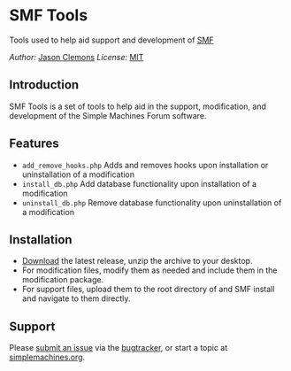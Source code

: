 # SMF Tools

Tools used to help aid support and development of [SMF](http://www.simplemachines.org)

_Author:_ [Jason Clemons](https://jasonclemons.me)
_License:_ [MIT](https://github.com/forum/smf-tools/blob/master/LICENSE)


## Introduction

SMF Tools is a set of tools to help aid in the support, modification, and development of the Simple Machines Forum software.


## Features

* `add_remove_hooks.php`  Adds and removes hooks upon installation or uninstallation of a modification
* `install_db.php`        Add database functionality upon installation of a modification
* `uninstall_db.php`      Remove database functionality upon uninstallation of a modification


## Installation

* [Download](https://github.com/forum/smf-tools/releases/latest) the latest release, unzip the archive to your desktop.
* For modification files, modify them as needed and include them in the modification package.
* For support files, upload them to the root directory of and SMF install and navigate to them directly.


## Support

Please [submit an issue](https://github.com/forum/smf-tools/issues/new) via the [bugtracker](https://github.com/forum/smf-tools/issues), or start a topic at [simplemachines.org](http://www.simplemachines.org/community/index.php).
